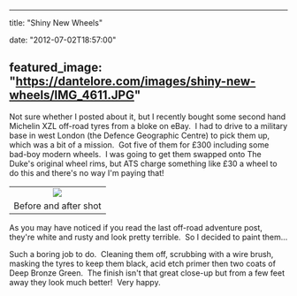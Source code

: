 
---
title: "Shiny New Wheels"

date: "2012-07-02T18:57:00"

featured_image: "https://dantelore.com/images/shiny-new-wheels/IMG_4611.JPG"
---



Not sure whether I posted about it, but I recently bought some second hand Michelin XZL off-road tyres from a bloke on eBay.  I had to drive to a military base in west London (the Defence Geographic Centre) to pick them up, which was a bit of a mission.  Got five of them for £300 including some bad-boy modern wheels.  I was going to get them swapped onto The Duke's original wheel rims, but ATS charge something like £30 a wheel to do this and there's no way I'm paying that!
<table align="center" cellpadding="0" cellspacing="0" style="margin-left: auto; margin-right: auto; text-align: center;"><tbody><tr><td style="text-align: center;"><a href="http://3.bp.blogspot.com/-GLU12TBVxtw/T_HtrjxRYoI/AAAAAAAACag/YSER2MCyz-4/s1600/IMG_4611.JPG"><img src="https://dantelore.com/images/shiny-new-wheels/IMG_4611.JPG"/></a></td></tr><tr><td style="text-align: center;">Before and after shot</td></tr></tbody></table>As you may have noticed if you read the last off-road adventure post, they're white and rusty and look pretty terrible.  So I decided to paint them...

Such a boring job to do.  Cleaning them off, scrubbing with a wire brush, masking the tyres to keep them black, acid etch primer then two coats of Deep Bronze Green.  The finish isn't that great close-up but from a few feet away they look much better!  Very happy.

